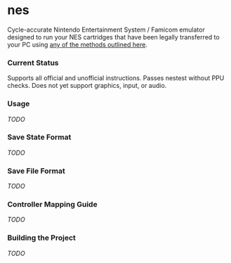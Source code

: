 # nes

Cycle-accurate Nintendo Entertainment System / Famicom emulator designed to run your NES cartridges that have been legally transferred to your PC using [any of the methods outlined here](https://www.retrogameboards.com/t/the-ripping-thread-how-to-build-your-own-legit-retro-rom-library/98).

### Current Status
Supports all official and unofficial instructions. Passes nestest without PPU checks.
Does not yet support graphics, input, or audio.

### Usage
*TODO*

###  Save State Format
*TODO*

###  Save File Format
*TODO*

### Controller Mapping Guide
*TODO*

### Building the Project
*TODO*